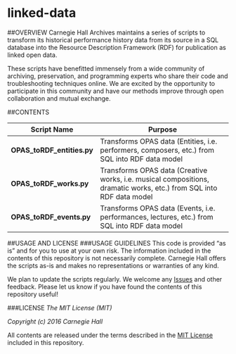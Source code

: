 # linked-data

##OVERVIEW
Carnegie Hall Archives maintains a series of scripts to transform its historical performance history data from its source in a SQL database into the Resource Description Framework (RDF) for publication as linked open data.

These scripts have benefitted immensely from a wide community of archiving, preservation, and programming experts who share their code and troubleshooting techniques online. We are excited by the opportunity to participate in this community and have our methods improve through open collaboration and mutual exchange.

##CONTENTS

| Script Name         | Purpose           |
| ------------- |-------------|
| **OPAS_toRDF_entities.py**     | Transforms OPAS data (Entities, i.e. performers, composers, etc.) from SQL into RDF data model |
|**OPAS_toRDF_works.py**      | Transforms OPAS data (Creative works, i.e. musical compositions, dramatic works, etc.) from SQL into RDF data model |
|**OPAS_toRDF_events.py** | Transforms OPAS data (Events, i.e. performances, lectures, etc.) from SQL into RDF data model |


##USAGE AND LICENSE
###USAGE GUIDELINES
This code is provided “as is” and for you to use at your own risk. The information included in the contents of this repository is not necessarily complete. Carnegie Hall offers the scripts as-is and makes no representations or warranties of any kind.

We plan to update the scripts regularly. We welcome any [Issues](https://github.com/CarnegieHall/linked-data/issues) and other feedback. Please let us know if you have found the contents of this repository useful!

###LICENSE
_The MIT License (MIT)_

_Copyright (c) 2016 Carnegie Hall_

All contents are released under the terms described in the [MIT License](https://github.com/CarnegieHall/linked-data/blob/master/LICENSE) included in this repository.

